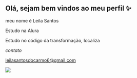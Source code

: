 ## Olá, sejam bem vindos ao meu perfil ✨

meu nome é Leila Santos 

Estudo na Alura

Estudo no código da transformação, localiza

_contato_

leilasantosdocarmo6@gmail.com



![](https://c.tenor.com/xyNKDigdCycAAAAd/tenor.gif)
